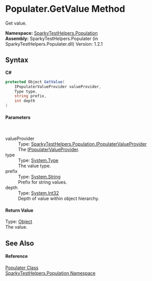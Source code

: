 # Populater.GetValue Method 
 

Get value.

**Namespace:**&nbsp;<a href="N_SparkyTestHelpers_Population.md">SparkyTestHelpers.Population</a><br />**Assembly:**&nbsp;SparkyTestHelpers.Populater (in SparkyTestHelpers.Populater.dll) Version: 1.2.1

## Syntax

**C#**<br />
``` C#
protected Object GetValue(
	IPopulaterValueProvider valueProvider,
	Type type,
	string prefix,
	int depth
)
```


#### Parameters
&nbsp;<dl><dt>valueProvider</dt><dd>Type: <a href="T_SparkyTestHelpers_Population_IPopulaterValueProvider.md">SparkyTestHelpers.Population.IPopulaterValueProvider</a><br />The <a href="T_SparkyTestHelpers_Population_IPopulaterValueProvider.md">IPopulaterValueProvider</a>.</dd><dt>type</dt><dd>Type: <a href="http://msdn2.microsoft.com/en-us/library/42892f65" target="_blank">System.Type</a><br />The value type.</dd><dt>prefix</dt><dd>Type: <a href="http://msdn2.microsoft.com/en-us/library/s1wwdcbf" target="_blank">System.String</a><br />Prefix for string values.</dd><dt>depth</dt><dd>Type: <a href="http://msdn2.microsoft.com/en-us/library/td2s409d" target="_blank">System.Int32</a><br />Depth of value within object hierarchy.</dd></dl>

#### Return Value
Type: <a href="http://msdn2.microsoft.com/en-us/library/e5kfa45b" target="_blank">Object</a><br />The value.

## See Also


#### Reference
<a href="T_SparkyTestHelpers_Population_Populater.md">Populater Class</a><br /><a href="N_SparkyTestHelpers_Population.md">SparkyTestHelpers.Population Namespace</a><br />